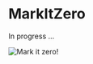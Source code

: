 MarkItZero
==========

In progress ...

![Mark it zero!](http://i296.photobucket.com/albums/mm163/pacersfan33/biglebowski-markitzero-1.jpg)
